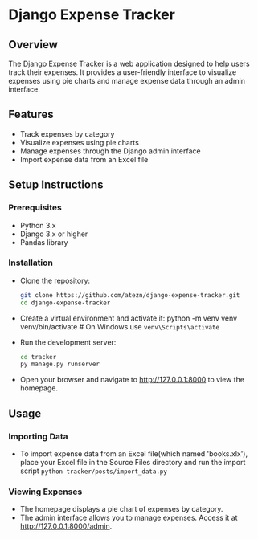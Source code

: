 # Django Expense Tracker

## Overview
The Django Expense Tracker is a web application designed to help users track their expenses. It provides a user-friendly interface to visualize expenses using pie charts and manage expense data through an admin interface.

## Features
- Track expenses by category
- Visualize expenses using pie charts
- Manage expenses through the Django admin interface
- Import expense data from an Excel file


## Setup Instructions

### Prerequisites
- Python 3.x
- Django 3.x or higher
- Pandas library

### Installation
- Clone the repository:
   ```bash
   git clone https://github.com/atezn/django-expense-tracker.git
   cd django-expense-tracker

- Create a virtual environment and activate it:
  python -m venv venv
  venv/bin/activate  # On Windows use `venv\Scripts\activate`

- Run the development server:
  ```bash
  cd tracker
  py manage.py runserver

- Open your browser and navigate to http://127.0.0.1:8000 to view the homepage.

## Usage

### Importing Data
- To import expense data from an Excel file(which named 'books.xlx'), place your Excel file in the Source Files directory and run the import script `python tracker/posts/import_data.py`

### Viewing Expenses
- The homepage displays a pie chart of expenses by category.
- The admin interface allows you to manage expenses. Access it at http://127.0.0.1:8000/admin.


